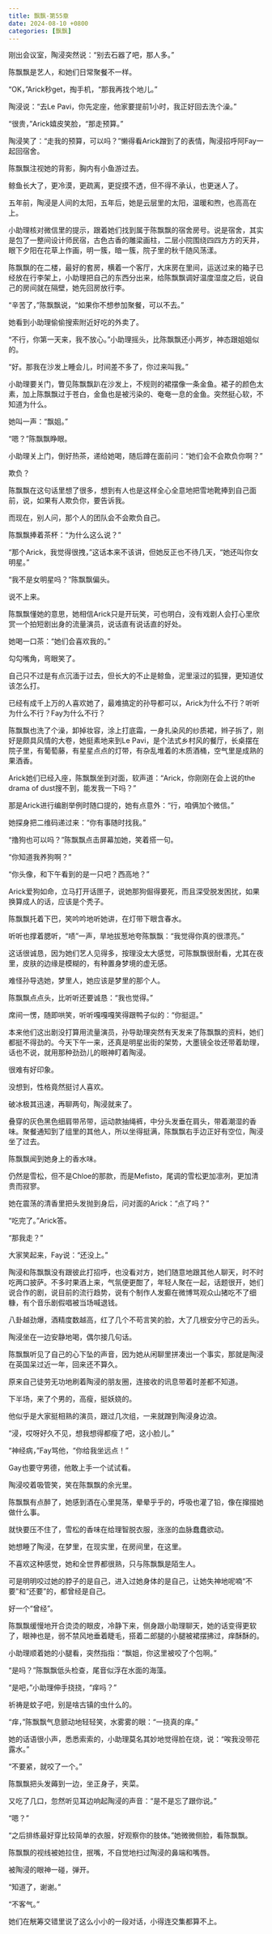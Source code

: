 ```yaml
---
title: 飘飘-第55章
date: 2024-08-10 +0800
categories: [飘飘]
---
```


刚出会议室，陶浸突然说：“别去石器了吧，那人多。”

陈飘飘是艺人，和她们日常聚餐不一样。

“OK，”Arick秒get，掏手机，“那我再找个地儿。”

陶浸说：“去Le Pavi，你先定座，他家要提前1小时，我正好回去洗个澡。”

“很贵，”Arick嬉皮笑脸，“那走预算。”

陶浸笑了：“走我的预算，可以吗？”懒得看Arick蹭到了的表情，陶浸招呼阿Fay一起回宿舍。

陈飘飘注视她的背影，胸内有小鱼游过去。

鲸鱼长大了，更冷漠，更疏离，更捉摸不透，但不得不承认，也更迷人了。

五年前，陶浸是人间的太阳，五年后，她是云层里的太阳，温暖和煦，也高高在上。

小助理核对微信里的提示，跟着她们找到属于陈飘飘的宿舍房号。说是宿舍，其实是包了一整间设计师民宿，古色古香的雕梁画柱，二层小院围绕四四方方的天井，眼下夕阳在花草上作画，明一簇，暗一簇，院子里的秋千随风荡漾。

陈飘飘的在二楼，最好的套房，横着一个客厅，大床房在里间，运送过来的箱子已经放在行李架上，小助理把自己的东西分出来，给陈飘飘调好温度湿度之后，说自己的房间就在隔壁，她先回房放行李。

“辛苦了，”陈飘飘说，“如果你不想参加聚餐，可以不去。”

她看到小助理偷偷搜索附近好吃的外卖了。

“不行，你第一天来，我不放心。”小助理摇头，比陈飘飘还小两岁，神态跟姐姐似的。

“好。那我在沙发上睡会儿，时间差不多了，你过来叫我。”

小助理要关门，瞥见陈飘飘趴在沙发上，不规则的裙摆像一条金鱼。裙子的颜色太素，加上陈飘飘过于苍白，金鱼也是被污染的、奄奄一息的金鱼。突然挺心软，不知道为什么。

她叫一声：“飘姐。”

“嗯？”陈飘飘睁眼。

小助理关上门，倒好热茶，递给她喝，随后蹲在面前问：“她们会不会欺负你啊？”

欺负？

陈飘飘在这句话里想了很多，想到有人也是这样全心全意地把雪地靴捧到自己面前，说，如果有人欺负你，要告诉我。

而现在，别人问，那个人的团队会不会欺负自己。

陈飘飘捧着茶杯：“为什么这么说？”

“那个Arick，我觉得很拽，”这话本来不该讲，但她反正也不待几天，“她还叫你女明星。”

“我不是女明星吗？”陈飘飘偏头。

说不上来。

陈飘飘懂她的意思，她相信Arick只是开玩笑，可也明白，没有戏剧人会打心里欣赏一个拍短剧出身的流量演员，说话直有说话直的好处。

她喝一口茶：“她们会喜欢我的。”

勾勾嘴角，弯眼笑了。

自己只不过是有点沉湎于过去，但长大的不止是鲸鱼，泥里滚过的狐狸，更知道仗该怎么打。

已经有成千上万的人喜欢她了，最难搞定的孙导都可以，Arick为什么不行？听听为什么不行？Fay为什么不行？

陈飘飘也洗了个澡，卸掉妆容，涂上打底霜，一身扎染风的纱质裙，辫子拆了，刚好是颇具风情的大卷，她挺素地来到Le Pavi，是个法式乡村风的餐厅，长桌摆在院子里，有葡萄藤，有星星点点的灯带，有杂乱堆着的木质酒桶，空气里是成熟的果酒香。

Arick她们已经入座，陈飘飘坐到对面，软声道：“Arick，你刚刚在会上说的the drama of dust搜不到，能发我一下吗？”

那是Arick进行编剧举例时随口提的，她有点意外：“行，咱俩加个微信。”

她探身把二维码递过来：“你有事随时找我。”

“撸狗也可以吗？”陈飘飘点击屏幕加她，笑着搭一句。

“你知道我养狗啊？”

“你头像，和下午看到的是一只吧？西高地？”

Arick爱狗如命，立马打开话匣子，说她那狗倔得要死，而且深受脱发困扰，如果换算成人的话，应该是个秃子。

陈飘飘托着下巴，笑吟吟地听她讲，在灯带下眼含春水。

听听也撑着腮听，“啧”一声，旱地拔葱地夸陈飘飘：“我觉得你真的很漂亮。”

这话很诚恳，因为她们艺人见得多，按理没太大感觉，可陈飘飘很耐看，尤其在夜里，皮肤的边缘是模糊的，有种置身梦境的虚无感。

难怪孙导选她，梦里人，她应该是梦里的那个人。

陈飘飘点点头，比听听还要诚恳：“我也觉得。”

席间一愣，随即哄笑，听听嘎嘎嘎笑得跟鸭子似的：“你挺逗。”

本来他们这出剧没打算用流量演员，孙导助理突然有天发来了陈飘飘的资料，她们都挺不得劲的。今天下午一来，还真是明星出街的架势，大墨镜全妆还带着助理，话也不说，就用那种劲劲儿的眼神盯着陶浸。

很难有好印象。

没想到，性格竟然挺讨人喜欢。

破冰极其迅速，再聊两句，陶浸就来了。

叠穿的灰色黑色细肩带吊带，运动款抽绳裤，中分头发垂在肩头，带着潮湿的香味。聚餐通知到了组里的其他人，所以坐得挺满，陈飘飘右手边正好有空位，陶浸坐了过去。

陈飘飘闻到她身上的香水味。

仍然是雪松，但不是Chloe的那款，而是Mefisto，尾调的雪松更加凛冽，更加清贵而寂寥。

她在震荡的清香里把头发抛到身后，问对面的Arick：“点了吗？”

“吃完了。”Arick答。

“那我走？”

大家笑起来，Fay说：“还没上。”

陶浸和陈飘飘没有跟彼此打招呼，也没看对方，她们随意地跟其他人聊天，时不时吃两口披萨。不多时果酒上来，气氛便更酣了，年轻人聚在一起，话题很开，她们说合作的剧，说目前的流行趋势，说有个制作人发癫在微博骂观众山猪吃不了细糠，有个音乐剧假唱被当场喊退钱。

八卦越劲爆，酒精度数越高，红了几个不苟言笑的脸，大了几根安分守己的舌头。

陶浸坐在一边安静地喝，偶尔接几句话。

陈飘飘听见了自己的心下坠的声音，因为她从闲聊里拼凑出一个事实，那就是陶浸在英国呆过近一年，回来还不算久。

原来自己徒劳无功地刷着陶浸的朋友圈，连接收的讯息带着时差都不知道。

下半场，来了个男的，高瘦，挺妖娆的。

他似乎是大家挺相熟的演员，跟过几次组，一来就蹭到陶浸身边浪。

“浸，哎呀好久不见，想我想得都瘦了吧，这小脸儿。”

“神经病，”Fay骂他，“你给我坐远点！”

Gay也要守男德，他敢上手一个试试看。

陶浸咬着吸管笑，笑在陈飘飘的余光里。

陈飘飘有点醉了，她感到酒在心里晃荡，晕晕乎乎的，呼吸也灌了铅，像在撺掇她做什么事。

就快要压不住了，雪松的香味在给理智脱衣服，涨涨的血脉蠢蠢欲动。

她想睡了陶浸，在梦里，在现实里，在房间里，在这里。

不喜欢这种感觉，她和全世界都很熟，只与陈飘飘是陌生人。

可是明明咬过她的脖子的是自己，进入过她身体的是自己，让她失神地呢喃“不要”和“还要”的，都曾经是自己。

好一个“曾经”。

陈飘飘缓慢地开合烫烫的眼皮，冷静下来，侧身跟小助理聊天，她的话变得更软了，眼神也是，弱不禁风地垂着睫毛，搭着二郎腿的小腿被裙摆拂过，痒酥酥的。

小助理顺着她的小腿看，突然指指：“飘姐，你这里被咬了个包啊。”

“是吗？”陈飘飘低头检查，尾音似浮在水面的海藻。

“是吧，”小助理伸手挠挠，“痒吗？”

祈祷是蚊子吧，别是啥古镇的虫什么的。

“痒，”陈飘飘气息颤动地轻轻笑，水雾雾的眼：“一挠真的痒。”

她的话语很小声，悉悉索索的，小助理莫名其妙地觉得脸在烧，说：“唉我没带花露水。”

“不要紧，就咬了一个。”

陈飘飘把头发薅到一边，坐正身子，夹菜。

又吃了几口，忽然听见耳边响起陶浸的声音：“是不是忘了跟你说。”

“嗯？”

“之后排练最好穿比较简单的衣服，好观察你的肢体。”她微微侧脸，看陈飘飘。

陈飘飘的视线被她拉住，抿嘴，不自觉地扫过陶浸的鼻端和嘴唇。

被陶浸的眼神一碰，弹开。

“知道了，谢谢。”

“不客气。”

她们在觥筹交错里说了这么小小的一段对话，小得连交集都算不上。

